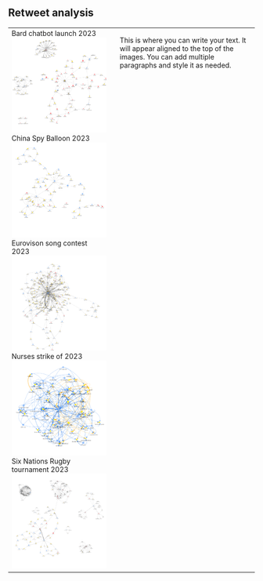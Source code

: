 ## Retweet analysis

<table>
  <tr>
    <td>
      Bard chatbot launch 2023
      <img src="images/bard.png" width="350"><br>
      China Spy Balloon 2023
      <img src="images/ChinaSpyBalloon.png" width="350"><br>
      Eurovison song contest 2023
      <img src="images/Eurovision.png" width="350"><br>
      Nurses strike of 2023
      <img src="images/NursesStrike.png"" width="350"><br>
      Six Nations Rugby tournament 2023
      <img src="images/SixNations.png" width="350">
    </td>
    <td style="vertical-align: top; padding-left: 20px; border: none;">
      <p>
        This is where you can write your text. It will appear aligned to the top of the images.
        You can add multiple paragraphs and style it as needed.
      </p>
    </td>
  </tr>
</table>
